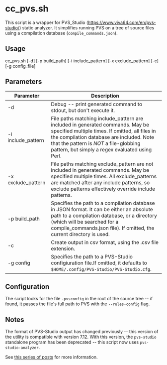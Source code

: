 # cc_pvs.sh

This script is a wrapper for PVS_Studio (<https://www.viva64.com/en/pvs-studio/>) static analyzer. It simplifies running PVS on a tree of source files using a compilation database (`compile_commands.json`).

## Usage
cc_pvs.sh [-d] [-p build\_path]
[-i include\_pattern] [-x exclude\_pattern] [-c] [-g config\_file]

## Parameters

Parameter | Description
--- | ---
-d  |   Debug -- print generated command to stdout, but don't execute it.  
-i include_pattern | File paths matching include_pattern are included in generated commands.  May be specified multiple times.  If omitted, all files in the compilation database are included.  Note that the pattern is *NOT* a file-globbing pattern, but simply a regex evaluated using Perl.
-x exclude_pattern | File paths matching exclude_pattern are not included in generated commands.  May be specified multiple times.  All exclude_patterns are matched after any include patterns, so exclude patterns effectively override include patterns.
-p build\_path  |   Specifies the path to a compilation database in JSON format.  It can be either an absolute path to a compilation database, or a directory (which will be searched for a compile\_commands.json file).  If omitted, the current directory is used.
-c  | Create output in csv format, using the .csv file extension.  
-g config  |   Specifies the path to a PVS-Studio configiuration file.If omitted, it defaults to `$HOME/.config/PVS-Studio/PVS-Studio.cfg`.

## Configuration
The script looks for the file `.pvsconfig` in the root of the source tree -- if found, it passes the file's full path to PVS with the `--rules-config` flag.

## Notes

The format of PVS-Studio output has changed previously -- this version of the utility is compatible with version 7.12.  With this version, the `pvs-studio` standalone program has been deprecated -- this script now uses `pvs-studio-analyzer`.

See [this series of posts](http://btorpey.github.io/blog/categories/static-analysis/) for more information.
